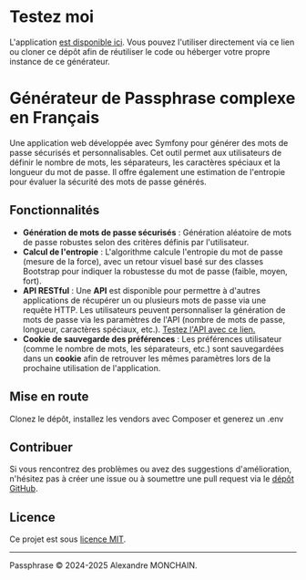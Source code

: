 # Testez moi
L'application [est disponible ici](https://passphrase.fr). Vous pouvez l'utiliser directement via ce lien ou cloner ce dépôt afin de réutiliser le code ou héberger votre propre instance de ce générateur.

# Générateur de Passphrase complexe en Français

Une application web développée avec Symfony pour générer des mots de passe sécurisés et personnalisables. Cet outil permet aux utilisateurs de définir le nombre de mots, les séparateurs, les caractères spéciaux et la longueur du mot de passe. Il offre également une estimation de l'entropie pour évaluer la sécurité des mots de passe générés.

## Fonctionnalités

- **Génération de mots de passe sécurisés** : Génération aléatoire de mots de passe robustes selon des critères définis par l'utilisateur.
- **Calcul de l'entropie** : L'algorithme calcule l'entropie du mot de passe (mesure de la force), avec un retour visuel basé sur des classes Bootstrap pour indiquer la robustesse du mot de passe (faible, moyen, fort).
- **API RESTful** : Une **API** est disponible pour permettre à d'autres applications de récupérer un ou plusieurs mots de passe via une requête HTTP. Les utilisateurs peuvent personnaliser la génération de mots de passe via les paramètres de l'API (nombre de mots de passe, longueur, caractères spéciaux, etc.).
[Testez l'API avec ce lien.](https://passphrase.fr/api/passwords?count=1&nb_mots=2&longueur_minimale=12&separateur=random&majuscule_debut=true&majuscule_aleatoire=false&longueur_nombre=2&caractere_special=random&caracteres_accentues=false)
- **Cookie de sauvegarde des préférences** : Les préférences utilisateur (comme le nombre de mots, les séparateurs, etc.) sont sauvegardées dans un **cookie** afin de retrouver les mêmes paramètres lors de la prochaine utilisation de l'application.



## Mise en route

Clonez le dépôt, installez les vendors avec Composer et generez un .env


## Contribuer

Si vous rencontrez des problèmes ou avez des suggestions d'amélioration, n'hésitez pas à créer une issue ou à soumettre une pull request via le [dépôt GitHub](https://github.com/AlexandreMonchain/Passphrase).

## Licence

Ce projet est sous [licence MIT](./LICENSE).

---

Passphrase © 2024-2025 Alexandre MONCHAIN.
